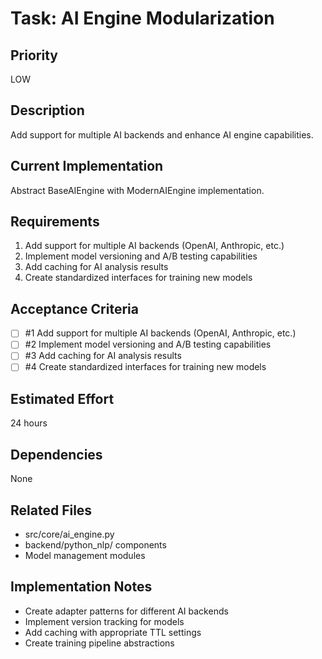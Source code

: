 # Task: AI Engine Modularization

## Priority
LOW

## Description
Add support for multiple AI backends and enhance AI engine capabilities.

## Current Implementation
Abstract BaseAIEngine with ModernAIEngine implementation.

## Requirements
1. Add support for multiple AI backends (OpenAI, Anthropic, etc.)
2. Implement model versioning and A/B testing capabilities
3. Add caching for AI analysis results
4. Create standardized interfaces for training new models

## Acceptance Criteria
<!-- AC:BEGIN -->
- [ ] #1 Add support for multiple AI backends (OpenAI, Anthropic, etc.)
- [ ] #2 Implement model versioning and A/B testing capabilities
- [ ] #3 Add caching for AI analysis results
- [ ] #4 Create standardized interfaces for training new models
<!-- AC:END -->

## Estimated Effort
24 hours

## Dependencies
None

## Related Files
- src/core/ai_engine.py
- backend/python_nlp/ components
- Model management modules

## Implementation Notes
- Create adapter patterns for different AI backends
- Implement version tracking for models
- Add caching with appropriate TTL settings
- Create training pipeline abstractions